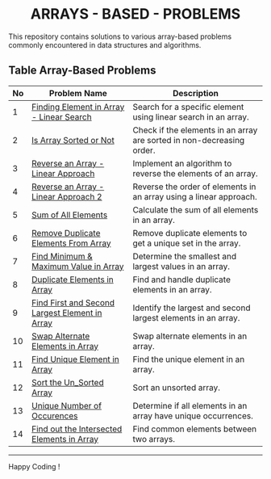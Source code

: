 <h1 align='center'>ARRAYS - BASED - PROBLEMS</h1>
This repository contains solutions to various array-based problems commonly encountered in data structures and algorithms.


## Table Array-Based Problems

| No | Problem Name | Description | 
|---|---|---|
| 1 | [Finding Element in Array - Linear Search](https://github.com/JawadSher/Data-Structures-Algorithms-Based-Problems/tree/main/05%20-%20Arrays%20Based%20Problems/Finding%20Element%20in%20Array%20-%20Linear%20Search) | Search for a specific element using linear search in an array. |
| 2 | [Is Array Sorted or Not](https://github.com/JawadSher/Data-Structures-Algorithms-Based-Problems/tree/main/05%20-%20Arrays%20Based%20Problems/Is%20Array%20Sorted%20or%20Not) | Check if the elements in an array are sorted in non-decreasing order. |
| 3 | [Reverse an Array - Linear Approach](https://github.com/JawadSher/Data-Structures-Algorithms-Based-Problems/tree/main/05%20-%20Arrays%20Based%20Problems/Reverse%20an%20Array%20-%20Linear%20Approach) | Implement an algorithm to reverse the elements of an array. |
| 4 | [Reverse an Array - Linear Approach 2](https://github.com/JawadSher/Data-Structures-Algorithms-Based-Problems/tree/main/05%20-%20Arrays%20Based%20Problems/Reverse%20an%20Array%20-%20Linear%20Approach%202) | Reverse the order of elements in an array using a linear approach. |
| 5 | [Sum of All Elements](https://github.com/JawadSher/Data-Structures-Algorithms-Based-Problems/tree/main/05%20-%20Arrays%20Based%20Problems/Sum%20of%20All%20Elements) | Calculate the sum of all elements in an array. |
| 6 | [Remove Duplicate Elements From Array](https://github.com/JawadSher/Data-Structures-Algorithms-Based-Problems/tree/main/05%20-%20Arrays%20Based%20Problems/Remove%20Duplicate%20Elements%20From%20Array) | Remove duplicate elements to get a unique set in the array. |
| 7 | [Find Minimum & Maximum Value in Array](https://github.com/JawadSher/Data-Structures-Algorithms-Based-Problems/tree/main/05%20-%20Arrays%20Based%20Problems/Find%20Minimum%20%26%20Maximum%20Value%20in%20Array) | Determine the smallest and largest values in an array. |
| 8 | [Duplicate Elements in Array](https://github.com/JawadSher/Data-Structures-Algorithms-Based-Problems/tree/main/05%20-%20Arrays%20Based%20Problems/Duplicate%20Elements%20in%20Array) | Find and handle duplicate elements in an array. |
| 9 | [Find First and Second Largest Element in Array](https://github.com/JawadSher/Data-Structures-Algorithms-Based-Problems/tree/main/05%20-%20Arrays%20Based%20Problems/Find%20First%20and%20Second%20Largest%20Element%20in%20Array) | Identify the largest and second largest elements in an array. |
| 10 | [Swap Alternate Elements in Array](https://github.com/JawadSher/Data-Structures-Algorithms-Based-Problems/tree/main/05%20-%20Arrays%20Based%20Problems/Swap%20Alternate%20Elements%20in%20Array) | Swap alternate elements in an array. |
| 11 | [Find Unique Element in Array](https://github.com/JawadSher/Data-Structures-Algorithms-Based-Problems/tree/main/05%20-%20Arrays%20Based%20Problems/Find%20Unique%20Element%20in%20Array) | Find the unique element in an array. |
| 12 | [Sort the Un_Sorted Array](https://github.com/JawadSher/Data-Structures-Algorithms-Based-Problems/tree/main/05%20-%20Arrays%20Based%20Problems/Sort%20the%20Un_Sorted%20Array) | Sort an unsorted array. |
| 13 | [Unique Number of Occurences](https://github.com/JawadSher/Data-Structures-Algorithms-Based-Problems/tree/main/05%20-%20Arrays%20Based%20Problems/Unique%20Number%20of%20Occurences) | Determine if all elements in an array have unique occurrences. |
| 14 | [Find out the Intersected Elements in Array](https://github.com/JawadSher/Data-Structures-Algorithms-Based-Problems/tree/main/05%20-%20Arrays%20Based%20Problems/Find%20out%20the%20Intersected%20Elements%20in%20Array) | Find common elements between two arrays. |








<hr>

Happy Coding !
